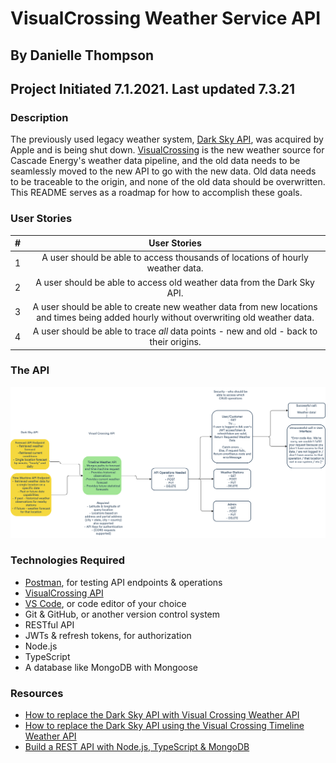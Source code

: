 # VisualCrossing Weather Service API

## By Danielle Thompson

## Project Initiated 7.1.2021. Last updated 7.3.21

### Description

The previously used legacy weather system, [Dark Sky API](https://darksky.net/dev), was acquired by Apple and is being shut down. [VisualCrossing](https://www.visualcrossing.com/weather-api) is the new weather source for Cascade Energy's weather data pipeline, and the old data needs to be seamlessly moved to the new API to go with the new data. Old data needs to be traceable to the origin, and none of the old data should be overwritten. This README serves as a roadmap for how to accomplish these goals.

### User Stories

| #  	|  User Stories 	|
|:-:	|:-:	|
|  1 	|  A user should be able to access thousands of locations of hourly weather data. 	|
|  2 	|  A user should be able to access old weather data from the Dark Sky API. 	|
|  3 	|  A user should be able to create new weather data from new locations and times being added hourly without overwriting old weather data. 	|
|  4 	|  A user should be able to trace _all_ data points - new and old - back to their origins. 	|

### The API

![DarkSky API to Visual Crossing Flowchart](assets/DarkSkyAPI_to_VisualCrossing.png "DarkSky API to VisualCrossing")

### Technologies Required

- [Postman](https://www.postman.com/), for testing API endpoints & operations
- [VisualCrossing API](https://www.visualcrossing.com/)
- [VS Code](https://code.visualstudio.com/), or code editor of your choice
- Git & GitHub, or another version control system
- RESTful API
- JWTs & refresh tokens, for authorization
- Node.js
- TypeScript
- A database like MongoDB with Mongoose

### Resources

- [How to replace the Dark Sky API with Visual Crossing Weather API](https://www.visualcrossing.com/resources/documentation/weather-api/how-to-replace-the-dark-sky-api/)
- [How to replace the Dark Sky API using the Visual Crossing Timeline Weather API](https://www.visualcrossing.com/resources/blog/how-to-replace-the-dark-sky-api-using-the-visual-crossing-timeline-weather-api/)
- [Build a REST API with Node.js, TypeScript & MongoDB](https://tomanagle.medium.com/build-a-rest-api-with-node-js-typescript-mongodb-b6c898d70d61)